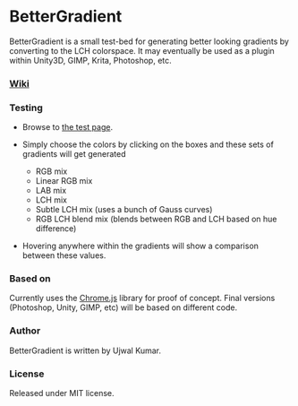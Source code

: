 # BetterGradient

BetterGradient is a small test-bed for generating better looking gradients by converting to the LCH colorspace. It may eventually be used as a plugin within Unity3D, GIMP, Krita, Photoshop, etc.

### [Wiki](https://github.com/Xankill3r/BetterGradient/wiki)

### Testing

* Browse to [the test page](https://xankill3r.github.io/BetterGradient/).

* Simply choose the colors by clicking on the boxes and these sets of gradients will get generated
  * RGB mix
  * Linear RGB mix
  * LAB mix
  * LCH mix
  * Subtle LCH mix (uses a bunch of Gauss curves)
  * RGB LCH blend mix (blends between RGB and LCH based on hue difference)

* Hovering anywhere within the gradients will show a comparison between these values.

### Based on

Currently uses the [Chrome.js](https://github.com/gka/chroma.js) library for proof of concept. Final versions (Photoshop, Unity, GIMP, etc) will be based on different code.


### Author

BetterGradient is written by Ujwal Kumar.

### License

Released under MIT license.
